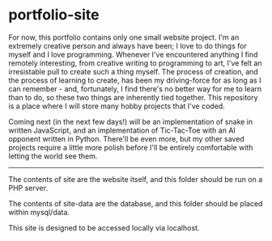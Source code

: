 # portfolio-site

For now, this portfolio contains only one small website project. I'm an extremely creative person and always have been; I love to do things for myself and I love programming. Whenever I've encountered anything I find remotely interesting, from creative writing to programming to art, I've felt an irresistable pull to create such a thing myself. The process of creation, and the process of learning to create, has been my driving-force for as long as I can remember - and, fortunately, I find there's no better way for me to learn than to do, so these two things are inherently tied together. This repository is a place where I will store many hobby projects that I've coded.

Coming next (in the next few days!) will be an implementation of snake in written JavaScript, and an implementation of Tic-Tac-Toe with an AI opponent written in Python. There'll be even more, but my other saved projects require a little more polish before I'll be entirely comfortable with letting the world see them.

--------------------------------

The contents of site are the website itself, and this folder should be run on a PHP server.

The contents of site-data are the database, and this folder should be placed within mysql/data.

This site is designed to be accessed locally via localhost.
